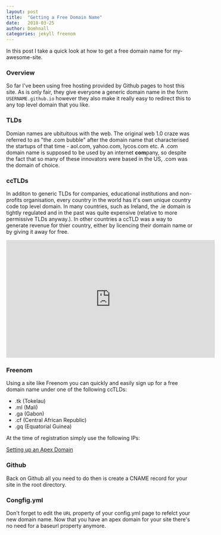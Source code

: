 ```yaml
---
layout: post
title:  "Getting a Free Domain Name"
date:   2018-03-25
author: Domhnall
categories: jekyll freenom
---
```


In this post I take a quick look at how to get a free domain name for my-awesome-site.

### Overview

So far I've been using free hosting provided by Github pages to host this site. As is only fair, they give everyone a generic domain name in the form `USERNAME.github.io` however they also make it really easy to redirect this to any top level domain that you like.

### TLDs

Domian names are ubituitous with the web. The original web 1.0 craze was referred to as "the .com bubble" after the domain name that characterised the startups of that time - aol.com, yahoo.com, lycos.com etc. A .com domain name is supposed to be used by an internet **com**pany, so despite the fact that so many of these innovators were based in the US, .com was the domain of choice.

### ccTLDs 

In additon to generic TLDs for companies, educational institutions and non-profits organisation, every country in the world has it's own unique country code top level domain. In many countries, such as Ireland, the .ie domain is tightly regulated and in the past was quite expensive (relative to more permissive TLDs anyway.). In other countries a ccTLD was a way to generate revenue for thier country, either by licencing their domain name or by giving it away for free.

<iframe width="560" height="315" src="https://www.youtube.com/embed/34gHoxqZlJc" frameborder="0" allow="autoplay; encrypted-media" allowfullscreen></iframe>


### Freenom

Using a site like Freenom you can quickly and easily sign up for a free domain name under one of the following ccTLDs:

- .tk (Tokelau)
- .ml (Mali)
- .ga (Gabon)
- .cf (Central African Republic)
- .gq (Equatorial Guinea)

At the time of registration simply use the following IPs:

[Setting up an Apex Domain](https://help.github.com/articles/setting-up-an-apex-domain/)


### Github

Back on Github all you need to do then is create a CNAME record for your site in the root directory.

### Congfig.yml

Don't forget to edit the `URL` property of your config.yml page to refelct your new domain name. Now that you have an apex domain for your site there's no need for a baseurl property anymore.

